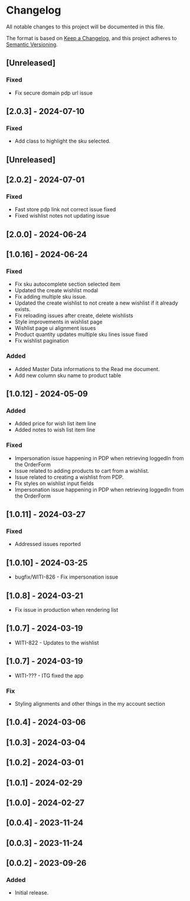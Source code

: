 # Changelog

All notable changes to this project will be documented in this file.

The format is based on [Keep a Changelog](https://keepachangelog.com/en/1.0.0/),
and this project adheres to [Semantic Versioning](https://semver.org/spec/v2.0.0.html).


## [Unreleased]

### Fixed

- Fix secure domain pdp url issue

## [2.0.3] - 2024-07-10

### Fixed

- Add class to highlight the sku selected.

## [Unreleased]

## [2.0.2] - 2024-07-01

### Fixed

- Fast store pdp link not correct issue fixed
- Fixed wishlist notes not updating issue

## [2.0.0] - 2024-06-24

## [1.0.16] - 2024-06-24

### Fixed

- Fix sku autocomplete section selected item
- Updated the create wishlist modal
- Fix adding multiple sku issue.
- Updated the create wishlist to not create a new wishlist if it already exists.
- Fix reloading issues after create, delete wishlists
- Style improvements in wishlist page
- Wishlist page ui alignment issues
- Product quantity updates multiple sku lines issue fixed
- Fix wishlist pagination

### Added

- Added Master Data informations to the Read me document.
- Add new column sku name to product table

## [1.0.12] - 2024-05-09

### Added

- Added price for wish list item line
- Added notes to wish list item line

### Fixed

- Impersonation issue happening in PDP when retrieving loggedIn from the OrderForm
- Issue related to adding products to cart from a wishlist.
- Issue related to creating a wishlist from PDP.
- FIx styles on wishlist input fields
- Impersonation issue happening in PDP when retrieving loggedIn from the OrderForm

## [1.0.11] - 2024-03-27

### Fixed

- Addressed issues reported

## [1.0.10] - 2024-03-25

- bugfix/WITI-826 - Fix impersonation issue

## [1.0.8] - 2024-03-21

- Fix issue in production when rendering list

## [1.0.7] - 2024-03-19

- WITI-822 - Updates to the wishlist

## [1.0.7] - 2024-03-19

- WITI-??? - ITG fixed the app

### Fix

- Styling alignments and other things in the my account section

## [1.0.4] - 2024-03-06

## [1.0.3] - 2024-03-04

## [1.0.2] - 2024-03-01

## [1.0.1] - 2024-02-29

## [1.0.0] - 2024-02-27

## [0.0.4] - 2023-11-24

## [0.0.3] - 2023-11-24

## [0.0.2] - 2023-09-26

### Added

- Initial release.
